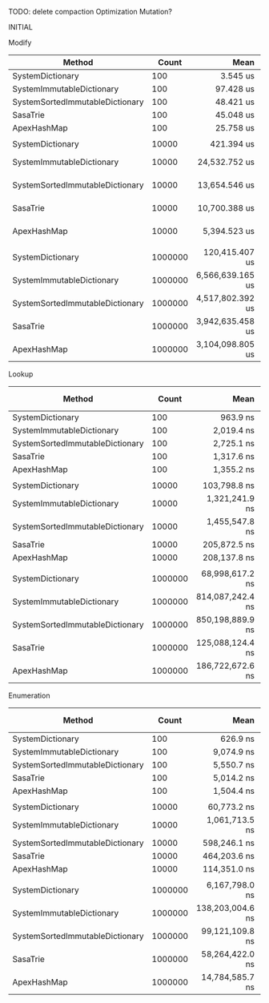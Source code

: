 
TODO: delete compaction
	Optimization
	Mutation?

INITIAL

Modify

|                          Method |   Count |             Mean |          Error |         StdDev |           Median | Ratio | RatioSD |       Gen 0 |       Gen 1 |      Gen 2 |     Allocated |
|-------------------------------- |-------- |-----------------:|---------------:|---------------:|-----------------:|------:|--------:|------------:|------------:|-----------:|--------------:|
|                SystemDictionary |     100 |         3.545 us |      0.0229 us |      0.0203 us |         3.538 us |  1.00 |    0.00 |      2.3499 |           - |          - |       7.21 KB |
|       SystemImmutableDictionary |     100 |        97.428 us |      0.4742 us |      0.4204 us |        97.284 us | 27.49 |    0.19 |     22.7051 |           - |          - |      69.68 KB |
| SystemSortedImmutableDictionary |     100 |        48.421 us |      0.3148 us |      0.2944 us |        48.335 us | 13.65 |    0.12 |     20.3247 |           - |          - |       62.3 KB |
|                        SasaTrie |     100 |        45.048 us |      0.5516 us |      0.5160 us |        44.825 us | 12.70 |    0.15 |     40.2832 |           - |          - |     123.58 KB |
|                     ApexHashMap |     100 |        25.758 us |      0.2037 us |      0.1905 us |        25.706 us |  7.27 |    0.07 |     25.8789 |           - |          - |      79.31 KB |
|                                 |         |                  |                |                |                  |       |         |             |             |            |               |
|                SystemDictionary |   10000 |       421.394 us |      4.8866 us |      4.5710 us |       420.594 us |  1.00 |    0.00 |    124.5117 |    124.5117 |   124.5117 |     657.28 KB |
|       SystemImmutableDictionary |   10000 |    24,532.752 us |    252.3364 us |    236.0356 us |    24,481.165 us | 58.23 |    1.03 |   3125.0000 |    625.0000 |    93.7500 |   14221.27 KB |
| SystemSortedImmutableDictionary |   10000 |    13,654.546 us |    129.8072 us |    121.4218 us |    13,692.609 us | 32.41 |    0.34 |   2984.3750 |    984.3750 |          - |   12461.25 KB |
|                        SasaTrie |   10000 |    10,700.388 us |    212.1550 us |    208.3645 us |    10,652.591 us | 25.40 |    0.52 |  10218.7500 |           - |          - |   31343.38 KB |
|                     ApexHashMap |   10000 |     5,394.523 us |    107.7695 us |    247.6183 us |     5,293.030 us | 13.60 |    0.60 |   5000.0000 |   1500.0000 |          - |   15429.28 KB |
|                                 |         |                  |                |                |                  |       |         |             |             |            |               |
|                SystemDictionary | 1000000 |   120,415.407 us |  2,292.1064 us |  2,452.5282 us |   120,056.484 us |  1.00 |    0.00 |   1200.0000 |   1200.0000 |  1200.0000 |   52625.55 KB |
|       SystemImmutableDictionary | 1000000 | 6,566,639.165 us | 33,575.9649 us | 31,406.9784 us | 6,562,617.833 us | 54.72 |    0.94 | 444000.0000 |  60000.0000 | 14000.0000 | 2142786.58 KB |
| SystemSortedImmutableDictionary | 1000000 | 4,517,802.392 us | 43,002.3919 us | 35,908.9448 us | 4,513,063.887 us | 37.55 |    0.82 | 391000.0000 |  52000.0000 | 11000.0000 | 1863466.73 KB |
|                        SasaTrie | 1000000 | 3,942,635.458 us | 25,084.2671 us | 23,463.8390 us | 3,935,036.624 us | 32.86 |    0.69 | 888000.0000 | 258000.0000 | 73000.0000 | 4950498.74 KB |
|                     ApexHashMap | 1000000 | 3,104,098.805 us | 36,326.4353 us | 33,979.7701 us | 3,093,660.217 us | 25.87 |    0.58 | 434000.0000 | 107000.0000 | 35000.0000 | 2429984.13 KB |

Lookup

|                          Method |   Count |             Mean |             Error |            StdDev | Ratio | RatioSD | Gen 0 | Gen 1 | Gen 2 | Allocated |
|-------------------------------- |-------- |-----------------:|------------------:|------------------:|------:|--------:|------:|------:|------:|----------:|
|                SystemDictionary |     100 |         963.9 ns |          6.162 ns |          5.764 ns |  1.00 |    0.00 |     - |     - |     - |         - |
|       SystemImmutableDictionary |     100 |       2,019.4 ns |         22.467 ns |         21.016 ns |  2.10 |    0.03 |     - |     - |     - |         - |
| SystemSortedImmutableDictionary |     100 |       2,725.1 ns |         26.643 ns |         24.922 ns |  2.83 |    0.03 |     - |     - |     - |         - |
|                        SasaTrie |     100 |       1,317.6 ns |          3.862 ns |          3.424 ns |  1.37 |    0.01 |     - |     - |     - |         - |
|                     ApexHashMap |     100 |       1,355.2 ns |          3.733 ns |          3.309 ns |  1.41 |    0.01 |     - |     - |     - |         - |
|                                 |         |                  |                   |                   |       |         |       |       |       |           |
|                SystemDictionary |   10000 |     103,798.8 ns |        384.712 ns |        359.860 ns |  1.00 |    0.00 |     - |     - |     - |         - |
|       SystemImmutableDictionary |   10000 |   1,321,241.9 ns |     24,938.320 ns |     24,492.765 ns | 12.73 |    0.25 |     - |     - |     - |         - |
| SystemSortedImmutableDictionary |   10000 |   1,455,547.8 ns |     19,672.845 ns |     18,401.991 ns | 14.02 |    0.17 |     - |     - |     - |         - |
|                        SasaTrie |   10000 |     205,872.5 ns |        770.370 ns |        643.294 ns |  1.98 |    0.01 |     - |     - |     - |         - |
|                     ApexHashMap |   10000 |     208,137.8 ns |      1,896.926 ns |      1,774.386 ns |  2.01 |    0.02 |     - |     - |     - |         - |
|                                 |         |                  |                   |                   |       |         |       |       |       |           |
|                SystemDictionary | 1000000 |  68,998,617.2 ns |    437,833.717 ns |    409,549.931 ns |  1.00 |    0.00 |     - |     - |     - |         - |
|       SystemImmutableDictionary | 1000000 | 814,087,242.4 ns | 11,660,990.972 ns | 10,907,698.190 ns | 11.80 |    0.17 |     - |     - |     - |         - |
| SystemSortedImmutableDictionary | 1000000 | 850,198,889.9 ns |  9,360,838.517 ns |  8,756,134.156 ns | 12.32 |    0.15 |     - |     - |     - |         - |
|                        SasaTrie | 1000000 | 125,088,124.4 ns |  2,457,505.310 ns |  2,298,751.992 ns |  1.81 |    0.03 |     - |     - |     - |         - |
|                     ApexHashMap | 1000000 | 186,722,672.6 ns |  2,719,799.677 ns |  2,544,102.306 ns |  2.71 |    0.04 |     - |     - |     - |         - |

Enumeration

|                          Method |   Count |             Mean |            Error |           StdDev | Ratio | RatioSD |    Gen 0 | Gen 1 | Gen 2 | Allocated |
|-------------------------------- |-------- |-----------------:|-----------------:|-----------------:|------:|--------:|---------:|------:|------:|----------:|
|                SystemDictionary |     100 |         626.9 ns |         2.491 ns |         1.944 ns |  1.00 |    0.00 |        - |     - |     - |         - |
|       SystemImmutableDictionary |     100 |       9,074.9 ns |        45.098 ns |        42.185 ns | 14.48 |    0.07 |        - |     - |     - |         - |
| SystemSortedImmutableDictionary |     100 |       5,550.7 ns |        37.583 ns |        35.155 ns |  8.85 |    0.06 |        - |     - |     - |         - |
|                        SasaTrie |     100 |       5,014.2 ns |        39.507 ns |        35.022 ns |  8.00 |    0.06 |   0.9232 |     - |     - |    2912 B |
|                     ApexHashMap |     100 |       1,504.4 ns |        10.840 ns |        10.139 ns |  2.40 |    0.02 |        - |     - |     - |         - |
|                                 |         |                  |                  |                  |       |         |          |       |       |           |
|                SystemDictionary |   10000 |      60,773.2 ns |       221.521 ns |       196.373 ns |  1.00 |    0.00 |        - |     - |     - |         - |
|       SystemImmutableDictionary |   10000 |   1,061,713.5 ns |     9,412.798 ns |     8,804.737 ns | 17.46 |    0.17 |        - |     - |     - |         - |
| SystemSortedImmutableDictionary |   10000 |     598,246.1 ns |     6,442.122 ns |     6,025.965 ns |  9.86 |    0.11 |        - |     - |     - |         - |
|                        SasaTrie |   10000 |     464,203.6 ns |     2,300.443 ns |     2,039.283 ns |  7.64 |    0.03 |  29.2969 |     - |     - |   93280 B |
|                     ApexHashMap |   10000 |     114,351.0 ns |       606.385 ns |       567.213 ns |  1.88 |    0.01 |        - |     - |     - |         - |
|                                 |         |                  |                  |                  |       |         |          |       |       |           |
|                SystemDictionary | 1000000 |   6,167,798.0 ns |    37,251.202 ns |    34,844.798 ns |  1.00 |    0.00 |        - |     - |     - |         - |
|       SystemImmutableDictionary | 1000000 | 138,203,004.6 ns | 1,545,224.263 ns | 1,445,403.735 ns | 22.41 |    0.30 |        - |     - |     - |         - |
| SystemSortedImmutableDictionary | 1000000 |  99,121,109.8 ns |   920,349.370 ns |   860,895.372 ns | 16.07 |    0.15 |        - |     - |     - |         - |
|                        SasaTrie | 1000000 |  58,264,422.0 ns |   438,504.693 ns |   410,177.562 ns |  9.45 |    0.09 | 888.8889 |     - |     - | 2985056 B |
|                     ApexHashMap | 1000000 |  14,784,585.7 ns |   135,566.697 ns |   126,809.173 ns |  2.40 |    0.02 |        - |     - |     - |         - |

